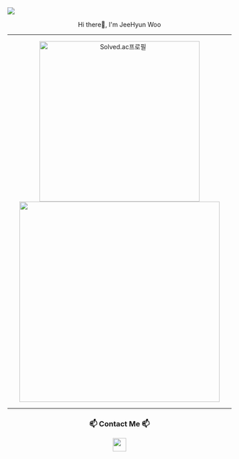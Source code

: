 <img src="https://capsule-render.vercel.app/api?type=waving&color=gradient&height=260&section=header&text=Jeehyun%20Woo&fontSize=50&animation=twinkling&fontAlignY=40" />

<p align = "center"> Hi there👋, I'm JeeHyun Woo </p>


------



 <p align=center>
 	<div align="center">
        <a href="https://solved.ac/wjh51333" title="Go to Source">
            <img align="center" width=360 src="http://mazassumnida.wtf/api/v2/generate_badge?boj=wjh51333" alt="Solved.ac프로필" />
        </a>
        <a href="https://github.com/anuraghazra/github-readme-stats" title="Go to Source">
          <img align="center" width=450 src="https://github-readme-stats.vercel.app/api?username=wjh51333&show_icons=true&theme=onedark&hide_border=true" />
        </a>
    </div>
 </p>


------



<h3 align="center"> 📫 Contact Me 📫 </h3>
<p align="center">
  <a href="mailto:wjh51333@gmail.com" target="_blank"><img src="https://upload.wikimedia.org/wikipedia/commons/7/7e/Gmail_icon_%282020%29.svg" width="30" height="30"/></a>
</p>



<!--
**wjh51333/wjh51333** is a ✨ _special_ ✨ repository because its `README.md` (this file) appears on your GitHub profile.

Here are some ideas to get you started:

- 🔭 I’m currently working on ...
- 🌱 I’m currently learning ...
- 👯 I’m looking to collaborate on ...
- 🤔 I’m looking for help with ...
- 💬 Ask me about ...
- 📫 How to reach me: ...
- 😄 Pronouns: ...
- ⚡ Fun fact: ...
-->


